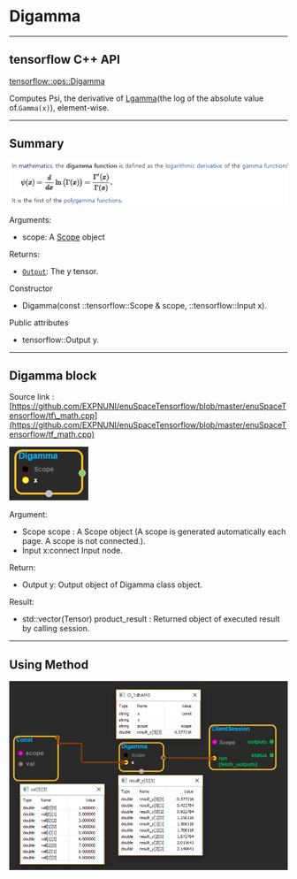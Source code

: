 # Digamma

---

## tensorflow C++ API

[tensorflow::ops::Digamma](https://www.tensorflow.org/api_docs/cc/class/tensorflow/ops/digamma)

Computes Psi, the derivative of [Lgamma](https://www.tensorflow.org/api_docs/cc/class/tensorflow/ops/lgamma.html#classtensorflow_1_1ops_1_1_lgamma)\(the log of the absolute value of.`Gamma(x)`\), element-wise.

---

## Summary

![](/assets/math_Digamma_Summary.png)

Arguments:

* scope: A [Scope](https://www.tensorflow.org/api_docs/cc/class/tensorflow/scope.html#classtensorflow_1_1_scope) object

Returns:

* [`Output`](https://www.tensorflow.org/api_docs/cc/class/tensorflow/output.html#classtensorflow_1_1_output): The y tensor.

Constructor

* Digamma\(const ::tensorflow::Scope & scope, ::tensorflow::Input x\).

Public attributes

* tensorflow::Output y.

---

## Digamma block

Source link : [https://github.com/EXPNUNI/enuSpaceTensorflow/blob/master/enuSpaceTensorflow/tf\_math.cpp](https://github.com/EXPNUNI/enuSpaceTensorflow/blob/master/enuSpaceTensorflow/tf_math.cpp)

![](/assets/math_Digamma_Symbol.png)

Argument:

* Scope scope : A Scope object \(A scope is generated automatically each page. A scope is not connected.\).
* Input x:connect  Input node.

Return:

* Output y: Output object of Digamma class object.

Result:

* std::vector\(Tensor\) product\_result : Returned object of executed result by calling session.

---

## Using Method

![](/assets/math_Digamma_Method.png)

